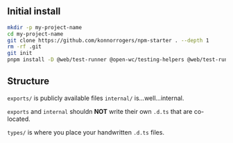## Initial install

```bash
mkdir -p my-project-name
cd my-project-name
git clone https://github.com/konnorrogers/npm-starter . --depth 1
rm -rf .git
git init
pnpm install -D @web/test-runner @open-wc/testing-helpers @web/test-runner-playwright
```

## Structure

`exports/` is publicly available files
`internal/` is...well...internal.

`exports` and `internal` shouldn **NOT** write their own `.d.ts` that are co-located.

`types/` is where you place your handwritten `.d.ts` files.
